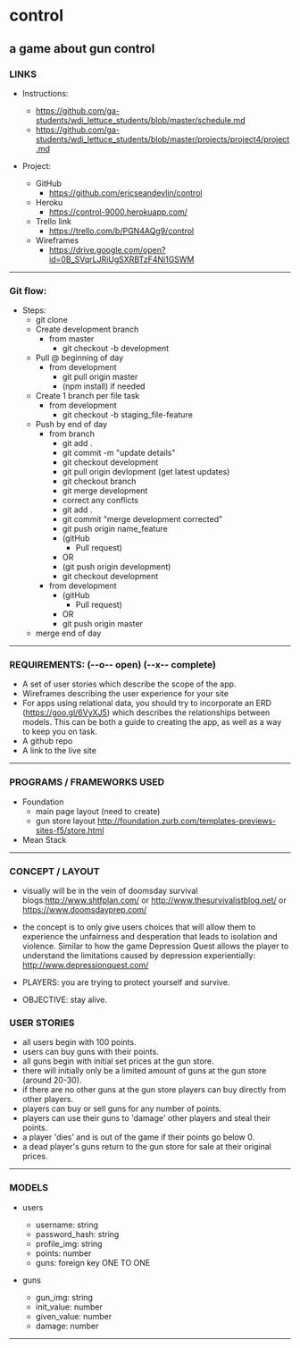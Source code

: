 # control
a game about gun control
-------

### LINKS

- Instructions:
	- https://github.com/ga-students/wdi_lettuce_students/blob/master/schedule.md
	- https://github.com/ga-students/wdi_lettuce_students/blob/master/projects/project4/project.md

- Project:
	- GitHub
		- https://github.com/ericseandevlin/control
	- Heroku
		- https://control-9000.herokuapp.com/
	- Trello link
		- https://trello.com/b/PGN4AQg9/control
	- Wireframes
		- https://drive.google.com/open?id=0B_SVqrLJRiUgSXRBTzF4Ni1GSWM

-------

### Git flow:

- Steps:
	- git clone
	- Create development branch
		- from master
			- git checkout -b development		
	- Pull @ beginning of day
		- from development
			- git pull origin master
			- (npm install) if needed
	- Create 1 branch per file task
		- from development
			- git checkout -b staging_file-feature
	- Push by end of day 
		- from branch
			- git add .
			- git commit -m "update details"
			- git checkout development
			- git pull origin devlopment (get latest updates)
			- git checkout branch
			- git merge development
			- correct any conflicts
			- git add .
			- git commit "merge development corrected"
			- git push origin name_feature
			- (gitHub
				- Pull request)
			- OR
			- (git push origin development)
			- git checkout development
		- from development
			- (gitHub
				- Pull request)
			- OR
			- git push origin master
	- merge end of day

-------

### REQUIREMENTS: (--o-- open) (--x-- complete)
 - A set of user stories which describe the scope of the app.
 - Wireframes describing the user experience for your site
 - For apps using relational data, you should try to incorporate an ERD (https://goo.gl/6VyXJ5) which describes the     relationships between models. This can be both a guide to creating the app, as well as a way to keep you on task.
 - A github repo
 - A link to the live site


-------


### PROGRAMS / FRAMEWORKS USED
 - Foundation
 	- main page layout (need to create)
 	- gun store layout http://foundation.zurb.com/templates-previews-sites-f5/store.html
 - Mean Stack


-------


### CONCEPT / LAYOUT
 - visually will be in the vein of doomsday survival blogs:http://www.shtfplan.com/   or   http://www.thesurvivalistblog.net/    or    https://www.doomsdayprep.com/

 - the concept is to only give users choices that will allow them to experience the unfairness and desperation that leads to isolation and violence. Similar to how the game Depression Quest allows the player to understand the limitations caused by depression experientially: http://www.depressionquest.com/
 
 - PLAYERS: you are trying to protect yourself and survive.
 - OBJECTIVE: stay alive.
  
### USER STORIES
 - all users begin with 100 points.
 - users can buy guns with their points.
 - all guns begin with initial set prices at the gun store.
 - there will initially only be a limited amount of guns at the gun store (around 20-30).
 - if there are no other guns at the gun store players can buy directly from other players.
 - players can buy or sell guns for any number of points.
 - players can use their guns to 'damage' other players and steal their points.
 - a player 'dies' and is out of the game if their points go below 0.
 - a dead player's guns return to the gun store for sale at their original prices.

 
 -------
 
 
### MODELS
 - users
	-  username: string
	-  password_hash: string
	-  profile_img: string
	-  points: number
	-  guns: foreign key ONE TO ONE	

 - guns
 	- gun_img: string
 	- init_value: number
 	- given_value: number
 	- damage: number

-------







